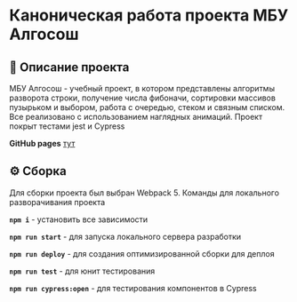 # Каноническая работа проекта МБУ Алгосош

## 📖 Описание проекта  
МБУ Алгосош - учебный проект, в котором представлены алгоритмы разворота строки, получение числа фибоначи, сортировки массивов пузырьком и выбором, работа с очередью, стеком и связным списком. Все реализовано с использованием наглядных анимаций. Проект покрыт тестами jest и Cypress


**GitHub pages** [тут](https://ksushw.github.io/algososh/)



## ⚙️ Сборка
Для сборки проекта был выбран Webpack 5. Команды для локального разворачивания проекта

**`npm i`** - установить все зависимости

**`npm run start`** - для запуска локального сервера разработки

**`npm run deploy`** - для создания оптимизированной сборки для деплоя

**`npm run test`** - для юнит тестирования

**`npm run cypress:open`** - для тестирования компонентов в Cypress
